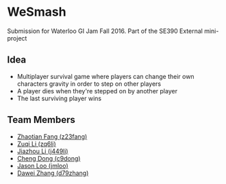 # WeSmash
Submission for Waterloo GI Jam Fall 2016.
Part of the SE390 External mini-project

## Idea
- Multiplayer survival game where players can change their own characters gravity in order to step on other players
- A player dies when they're stepped on by another player
- The last surviving player wins 

## Team Members
- [Zhaotian Fang (z23fang)](http://github.com/jasonf7)
- [Zuqi Li (zq6li)](http://github.com/Zuqini)
- [Jiazhou Li (j449li)](http://github.com/j449li)
- [Cheng Dong (c9dong)](http://github.com/c9dong)
- [Jason Loo (jmloo)](http://github.com/nosajool)
- [Dawei Zhang (d79zhang)](http://github.com/davidozhang)
